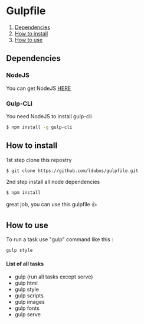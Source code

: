# Gulpfile

1. [Dependencies](#dependencies)
2. [How to install](#how-to-install)
3. [How to use](#how-to-use)

## Dependencies

### NodeJS

You can get NodeJS [HERE](https://nodejs.org/en/download/)

### Gulp-CLI

You need NodeJS to install gulp-cli

```bash
$ npm install -g gulp-cli
```

## How to install

1st step clone this repostry

```bash
$ git clone https://github.com/ldubos/gulpfile.git
```

2nd step install all node dependencies

```bash
$ npm install
```

great job, you can use this gulpfile :thumbsup:

## How to use

To run a task use "gulp" command like this :

```bash
gulp style
```

#### List of all tasks

* gulp (run all tasks except serve)
* gulp html
* gulp style
* gulp scripts
* gulp images
* gulp fonts
* gulp serve
